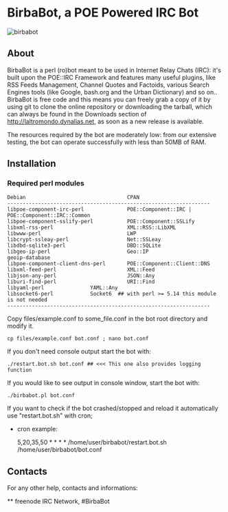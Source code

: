 BirbaBot, a POE Powered IRC Bot
===============================

![birbabot](https://github.com/roughnecks/BirbaBot/tree/master/files/birba.jpg)

About
-----

BirbaBot is a perl (ro)bot meant to be used in Internet Relay Chats (IRC): it's built upon the POE::IRC Framework and features many useful plugins, like RSS Feeds Management, Channel Quotes and Factoids, various Search Engines tools (like Google, bash.org and the Urban Dictionary) and so on.. BirbaBot is free code and this means you can freely grab a copy of it by using git to clone the online repository or downloading the tarball, which can always be found in the Downloads section of http://laltromondo.dynalias.net, as soon as a new release is available.

The resources required by the bot are moderately low: from our extensive testing, the bot can operate successfully with less than 50MB of RAM.


Installation
------------

### Required perl modules

    Debian                                 CPAN
    ------------------------------------------------------------------
    libpoe-component-irc-perl              POE::Component::IRC | POE::Component::IRC::Common
    libpoe-component-sslify-perl           POE::Component::SSLify
    libxml-rss-perl                        XML::RSS::LibXML
    libwww-perl                            LWP
    libcrypt-ssleay-perl                   Net::SSLeay
    libdbd-sqlite3-perl                    DBD::SQLite
    libgeo-ip-perl                         Geo::IP
    geoip-database                         
    libpoe-component-client-dns-perl       POE::Component::Client::DNS
    libxml-feed-perl                       XML::Feed
    libjson-any-perl                       JSON::Any
    liburi-find-perl                       URI::Find
    libyaml-perl			   YAML::Any
    libsocket6-perl			   Socket6	## with perl >= 5.14 this module is not needed
    ------------------------------------------------------------------

Copy files/example.conf to some_file.conf in the bot root directory and modify it.

    cp files/example.conf bot.conf ; nano bot.conf

If you don't need console output start the bot with:

    ./restart.bot.sh bot.conf ## <<< This one also provides logging function

If you would like to see output in console window, start the bot with:

    ./birbabot.pl bot.conf

If you want to check if the bot crashed/stopped and reload it automatically use "restart.bot.sh" with cron;

* cron example:

    5,20,35,50 * * * * /home/user/birbabot/restart.bot.sh /home/user/birbabot/bot.conf


Contacts
--------

For any other help, contacts and informations:

** freenode IRC Network, #BirbaBot
